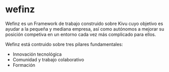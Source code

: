 # wefinz

Wefinz es un Framework de trabajo construido sobre Kivu cuyo objetivo es ayudar a la pequeña y mediana empresa, así como autónomos a mejorar su posición competiva en un entorno cada vez más complicado para ellos.

Wefinz está contruido sobre tres pilares fundamentales:

* Innovación tecnológica
* Comunidad y trabajo colaborativo
* Formación

